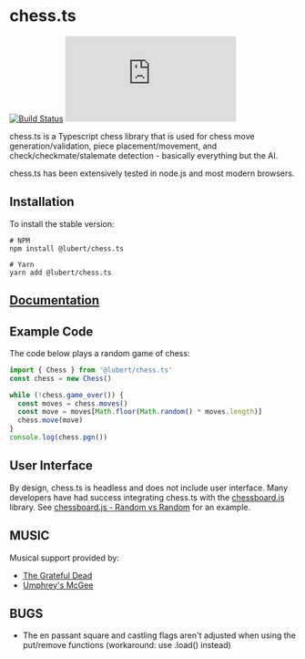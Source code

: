 # chess.ts

[![Build Status](https://travis-ci.org/lubert/chess.ts.svg?branch=master)](https://travis-ci.org/lubert/chess.ts)
[![npm](https://img.shields.io/npm/v/@lubert/chess.ts)](https://www.npmjs.com/package/@lubert/chess.ts)

chess.ts is a Typescript chess library that is used for chess move
generation/validation, piece placement/movement, and check/checkmate/stalemate
detection - basically everything but the AI.

chess.ts has been extensively tested in node.js and most modern browsers.

## Installation

To install the stable version:

```
# NPM
npm install @lubert/chess.ts

# Yarn
yarn add @lubert/chess.ts
```

## [Documentation](./docs/chess.ts.md)

## Example Code

The code below plays a random game of chess:

```js
import { Chess } from '@lubert/chess.ts'
const chess = new Chess()

while (!chess.game_over()) {
  const moves = chess.moves()
  const move = moves[Math.floor(Math.random() * moves.length)]
  chess.move(move)
}
console.log(chess.pgn())
```

## User Interface

By design, chess.ts is headless and does not include user interface.  Many
developers have had success integrating chess.ts with the
[chessboard.js](http://chessboardjs.com) library. See
[chessboard.js - Random vs Random](http://chessboardjs.com/examples#5002) for
an example.

## MUSIC

Musical support provided by:

-   [The Grateful Dead](https://www.youtube.com/watch?v=z-D9rdJWfWs)
-   [Umphrey's McGee](https://www.youtube.com/watch?v=auEfZVcYp64)

## BUGS

-   The en passant square and castling flags aren't adjusted when using the put/remove functions (workaround: use .load() instead)
